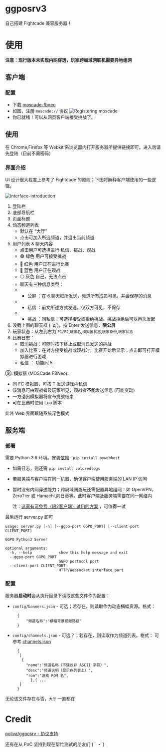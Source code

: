 ggposrv3
==================================
自己搭建 Fightcade 兼容服务器！
# 使用
**注意：现行版本未实现内网穿透，玩家跨局域网联机需要异地组网**
## 客户端
### 配置
- 下载 [moscade-fbneo](https://github.com/greats3an/moscade-fbneo/releases)
- 如图，注册 `moscade://` 协议
  ![Registering moscade](https://user-images.githubusercontent.com/31397301/132114402-e837770b-3304-422f-8b6e-0e83d24eb8ee.png)
- 你已就绪！可以从网页客户端接受挑战了。

## 使用
在 Chrome,Firefox 等 Webkit 系浏览器内打开服务器所提供链接即可。进入后请先登陆（目前不需密码）
### 界面介绍
UI 设计很大程度上参考了 Fightcade 的原则；下图将解释客户端使用的一些逻辑。

![interface-introduction](https://user-images.githubusercontent.com/31397301/131545696-dce67f3c-01b8-4412-a80f-89ce74d2e1d8.png)
1. 登陆栏
2. 底部导航栏
3. 页面标题
4. 动态频道列表
   - 默认在 “大厅”
   - 点击可加入所选频道，并退出当前频道
5. 用户列表 & 聊天内容
   - 点击用户可选择进行 私信、挑战、观战
   - 🟢 绿色 用户可接受挑战
   - 🔴 红色 用户正在进行比赛
   - 🔵 蓝色 用户正在观战
   - ⚪ 灰色 自己，无法点击
   - 聊天有三种信息类型：
   - - 公屏 ：在 6.聊天框所发送，频道所有成员可见，并会保存的消息
   - - 私信 ：前文所述方式发送，仅双方可见，不保存
   - - 挑战 ：同私信；可选择接受或拒绝挑战。挑战拒绝后可以再次发起
6. 没截上图的聊天框 ( `д´)，按 Enter 发送信息，**限公屏**
7. 玩家状态：从左到右为 `P1/P2`,`玩家名`,`模拟器状态`,`玩家身份`,`玩家状态`
8. 比赛日志：
   - 取消挑战：可随时按下终止或取消已发送的挑战
   - 加入比赛：在对方接受挑战或观战时，比赛开始后显示；点击即可打开模拟器进行游戏
   - 私信 ： 功能同 5.

⑨.  模拟器 (MOSCade FBNeo):
   - 同 FC 模拟器，可按 T 发送游戏内私信
   - 该消息可由观战者及玩家所见，观战者**不能**发送信息 (可能变动)
   - 一方退出模拟器将宣布挑战结束   
   - 可在比赛时使用 Lua 脚本

此外 Web 界面跟随系统深色模式

## 服务端
### 部署
需要 Python 3.6 环境。安装[依赖](https://github.com/greats3an/pywebhost) : `pip install pywebhost`
- 如需日志，则还需 `pip install coloredlogs`
- 若服务端与客户端在同一机器，确保客户端使用服务端的 LAN IP 访问
- 暂时没有内网穿透能力；跨局域网游玩还需配置异地组网：如 OpenVPN，ZeroTier 或 Hamachi,向日葵等。此时客户端及服务端需要在同一网络内

  注：[这家有可免费（限2客户端）试用的方案](https://www.uulap.com/nsvpc) ，可值得一试

最后运行 server.py 即可


    usage: server.py [-h] [--ggpo-port GGPO_PORT] [--client-port CLIENT_PORT]

    GGPO Python3 Server

    optional arguments:
      -h, --help            show this help message and exit
      --ggpo-port GGPO_PORT
                            GGPO portocol port
      --client-port CLIENT_PORT
                            HTTP/Websocket interface port

### 配置
服务器**启动时**会从执行目录下读取这些文件作为配置：
- `config/banners.json` - 可选；若存在，则读取作为动态横幅资源。格式：

		{
			"频道名称":"横幅背景视频路径"
		}

- `config/channels.json` - 可选？；若存在，则读取作为频道列表。格式：
可参考 [channels.json](https://github.com/greats3an/ggposrv3/blob/master/ggpo/config/channels.json)

		{
		 [
		  {
			"name":"频道名称（不建议非 ASCII 字符）",
			"desc":"频道说明（显示在列表上）",
			"rom":"游戏 ROM 名",
	          },{ ...		  
		 ]	
		}
无论该文件存在与否，`大厅` 一直都在
# Credit
[poliva/ggposrv - 协议支持](https://github.com/poliva/ggposrv)


还有在从 PoC 坚持到现在帮忙测试的朋友们 ( ` ・´)
